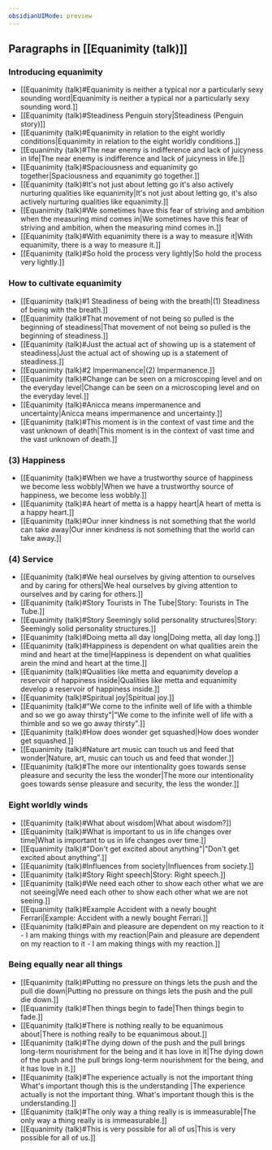 ```yaml
---
obsidianUIMode: preview
---
```

## Paragraphs in [[Equanimity (talk)]]
### Introducing equanimity
- [[Equanimity (talk)#Equanimity is neither a typical nor a particularly sexy sounding word|Equanimity is neither a typical nor a particularly sexy sounding word.]]
- [[Equanimity (talk)#Steadiness Penguin story|Steadiness (Penguin story)]]
- [[Equanimity (talk)#Equanimity in relation to the eight worldly conditions|Equanimity in relation to the eight worldly conditions.]]
- [[Equanimity (talk)#The near enemy is indifference and lack of juicyness in life|The near enemy is indifference and lack of juicyness in life.]]
- [[Equanimity (talk)#Spaciousness and equanimity go together|Spaciousness and equanimity go together.]]
- [[Equanimity (talk)#It's not just about letting go it's also actively nurturing qualities like equanimity|It's not just about letting go, it's also actively nurturing qualities like equanimity.]]
- [[Equanimity (talk)#We sometimes have this fear of striving and ambition when the measuring mind comes in|We sometimes have this fear of striving and ambition, when the measuring mind comes in.]]
- [[Equanimity (talk)#With equanimity there is a way to measure it|With equanimity, there is a way to measure it.]]
- [[Equanimity (talk)#So hold the process very lightly|So hold the process very lightly.]]
### How to cultivate equanimity
- [[Equanimity (talk)#1 Steadiness of being with the breath|(1) Steadiness of being with the breath.]]
- [[Equanimity (talk)#That movement of not being so pulled is the beginning of steadiness|That movement of not being so pulled is the beginning of steadiness.]]
- [[Equanimity (talk)#Just the actual act of showing up is a statement of steadiness|Just the actual act of showing up is a statement of steadiness.]]
- [[Equanimity (talk)#2 Impermanence|(2) Impermanence.]]
- [[Equanimity (talk)#Change can be seen on a microscoping level and on the everyday level|Change can be seen on a microscoping level and on the everyday level.]]
- [[Equanimity (talk)#Anicca means impermanence and uncertainty|Anicca means impermanence and uncertainty.]]
- [[Equanimity (talk)#This moment is in the context of vast time and the vast unknown of death|This moment is in the context of vast time and the vast unknown of death.]]
### (3) Happiness
- [[Equanimity (talk)#When we have a trustworthy source of happiness we become less wobbly|When we have a trustworthy source of happiness, we become less wobbly.]]
- [[Equanimity (talk)#A heart of metta is a happy heart|A heart of metta is a happy heart.]]
- [[Equanimity (talk)#Our inner kindness is not something that the world can take away|Our inner kindness is not something that the world can take away.]]
### (4) Service
- [[Equanimity (talk)#We heal ourselves by giving attention to ourselves and by caring for others|We heal ourselves by giving attention to ourselves and by caring for others.]]
- [[Equanimity (talk)#Story Tourists in The Tube|Story: Tourists in The Tube.]]
- [[Equanimity (talk)#Story Seemingly solid personality structures|Story: Seemingly solid personality structures.]]
- [[Equanimity (talk)#Doing metta all day long|Doing metta, all day long.]]
- [[Equanimity (talk)#Happiness is dependent on what qualities arein the mind and heart at the time|Happiness is dependent on what qualities arein the mind and heart at the time.]]
- [[Equanimity (talk)#Qualities like metta and equanimity develop a reservoir of happiness inside|Qualities like metta and equanimity develop a reservoir of happiness inside.]]
- [[Equanimity (talk)#Spiritual joy|Spiritual joy.]]
- [[Equanimity (talk)#"We come to the infinite well of life with a thimble and so we go away thirsty"|"We come to the infinite well of life with a thimble and so we go away thirsty".]]
- [[Equanimity (talk)#How does wonder get squashed|How does wonder get squashed.]]
- [[Equanimity (talk)#Nature art music can touch us and feed that wonder|Nature, art, music can touch us and feed that wonder.]]
- [[Equanimity (talk)#The more our intentionality goes towards sense pleasure and security the less the wonder|The more our intentionality goes towards sense pleasure and security, the less the wonder.]]
### Eight worldly winds
- [[Equanimity (talk)#What about wisdom|What about wisdom?]]
- [[Equanimity (talk)#What is important to us in life changes over time|What is important to us in life changes over time.]]
- [[Equanimity (talk)#"Don't get excited about anything"|"Don't get excited about anything".]]
- [[Equanimity (talk)#Influences from society|Influences from society.]]
- [[Equanimity (talk)#Story Right speech|Story: Right speech.]]
- [[Equanimity (talk)#We need each other to show each other what we are not seeing|We need each other to show each other what we are not seeing.]]
- [[Equanimity (talk)#Example Accident with a newly bought Ferrari|Example: Accident with a newly bought Ferrari.]]
- [[Equanimity (talk)#Pain and pleasure are dependent on my reaction to it - I am making things with my reaction|Pain and pleasure are dependent on my reaction to it - I am making things with my reaction.]]
### Being equally near all things
- [[Equanimity (talk)#Putting no pressure on things lets the push and the pull die down|Putting no pressure on things lets the push and the pull die down.]]
- [[Equanimity (talk)#Then things begin to fade|Then things begin to fade.]]
- [[Equanimity (talk)#There is nothing really to be equanimous about|There is nothing really to be equanimous about.]]
- [[Equanimity (talk)#The dying down of the push and the pull brings long-term nourishment for the being and it has love in it|The dying down of the push and the pull brings long-term nourishment for the being, and it has love in it.]]
- [[Equanimity (talk)#The experience actually is not the important thing What's important though this is the understanding |The experience actually is not the important thing. What's important though this is the understanding.]]
- [[Equanimity (talk)#The only way a thing really is is immeasurable|The only way a thing really is is immeasurable.]]
- [[Equanimity (talk)#This is very possible for all of us|This is very possible for all of us.]]
